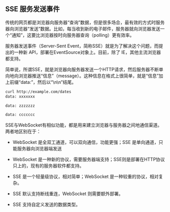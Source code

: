 ## SSE 服务发送事件

传统的网页都是浏览器向服务器“查询”数据，但是很多场合，最有效的方式时服务器向浏览器“发送”数据。比如，每当收到新的电子邮件，服务器就向浏览器发送一个“通知”，这要比浏览器按时向服务器查询（polling）更有效率。

服务器发送事件（Server-Sent Event，简称SSE）就是为了解决这个问题，而提出的一种新 API，部署在EventSource对象上。目前，除了 IE，其他主流浏览器都支持。

简单说，所谓SSE，就是浏览器向服务器发送一个HTTP请求，然后服务器不断单向地向浏览器推送“信息”（message）。这种信息在格式上很简单，就是“信息”加上前缀“data:”，然后以“\n\n”结尾。

```bash
curl http://example.com/dates
data: xxxxxxx

data: zzzzzzz

data: ccccccc
```

SSE与WebSocket有相似功能，都是用来建立浏览器与服务器之间地通信渠道。两者地区别在于：

- WebSocket 是全双工通道，可以双向通信，功能更强；SSE 是单向通道，只能服务器向浏览器端发送

- WebSocket 是一种新的协议，需要服务器端支持；SSE则是部署在HTTP协议只上的，现有的服务器软件都支持。

- SSE 是一个轻量级协议，相对简单；WebSocket 是一种较重的协议，相对复杂。

- SSE 默认支持断线重连，WebSocket 则需要额外部署。

- SSE 支持自定义发送的数据类型。